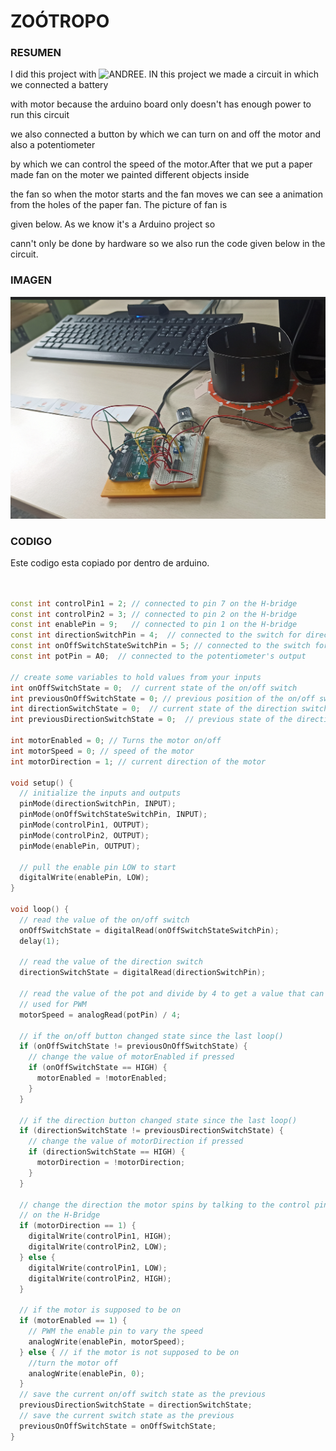 # ZOÓTROPO


### RESUMEN


I did this project with ![ANDREE](https://github.com/Samael696/). IN this project we made a circuit in which we connected a battery 


with motor because the arduino board only doesn't has enough power to run this circuit 


we also connected a button by which we can turn on and off the motor and also a potentiometer


by which we can control the speed of the motor.After that we put a paper made fan on the moter we painted different objects inside 


the fan so when the motor starts and the fan moves we can see a animation from the holes of the paper fan. The picture of fan is 


given below. As we know it's a Arduino project so 


cann't only be done by hardware so we also run the code given below in the circuit.







### IMAGEN


![](https://raw.githubusercontent.com/Hanzla55/Arduino/main/zootropo.png)




### CODIGO

Este codigo esta copiado por dentro de arduino. 


``` C++


const int controlPin1 = 2; // connected to pin 7 on the H-bridge
const int controlPin2 = 3; // connected to pin 2 on the H-bridge
const int enablePin = 9;   // connected to pin 1 on the H-bridge
const int directionSwitchPin = 4;  // connected to the switch for direction
const int onOffSwitchStateSwitchPin = 5; // connected to the switch for turning the motor on and off
const int potPin = A0;  // connected to the potentiometer's output

// create some variables to hold values from your inputs
int onOffSwitchState = 0;  // current state of the on/off switch
int previousOnOffSwitchState = 0; // previous position of the on/off switch
int directionSwitchState = 0;  // current state of the direction switch
int previousDirectionSwitchState = 0;  // previous state of the direction switch

int motorEnabled = 0; // Turns the motor on/off
int motorSpeed = 0; // speed of the motor
int motorDirection = 1; // current direction of the motor

void setup() {
  // initialize the inputs and outputs
  pinMode(directionSwitchPin, INPUT);
  pinMode(onOffSwitchStateSwitchPin, INPUT);
  pinMode(controlPin1, OUTPUT);
  pinMode(controlPin2, OUTPUT);
  pinMode(enablePin, OUTPUT);

  // pull the enable pin LOW to start
  digitalWrite(enablePin, LOW);
}

void loop() {
  // read the value of the on/off switch
  onOffSwitchState = digitalRead(onOffSwitchStateSwitchPin);
  delay(1);

  // read the value of the direction switch
  directionSwitchState = digitalRead(directionSwitchPin);

  // read the value of the pot and divide by 4 to get a value that can be
  // used for PWM
  motorSpeed = analogRead(potPin) / 4;

  // if the on/off button changed state since the last loop()
  if (onOffSwitchState != previousOnOffSwitchState) {
    // change the value of motorEnabled if pressed
    if (onOffSwitchState == HIGH) {
      motorEnabled = !motorEnabled;
    }
  }

  // if the direction button changed state since the last loop()
  if (directionSwitchState != previousDirectionSwitchState) {
    // change the value of motorDirection if pressed
    if (directionSwitchState == HIGH) {
      motorDirection = !motorDirection;
    }
  }

  // change the direction the motor spins by talking to the control pins
  // on the H-Bridge
  if (motorDirection == 1) {
    digitalWrite(controlPin1, HIGH);
    digitalWrite(controlPin2, LOW);
  } else {
    digitalWrite(controlPin1, LOW);
    digitalWrite(controlPin2, HIGH);
  }

  // if the motor is supposed to be on
  if (motorEnabled == 1) {
    // PWM the enable pin to vary the speed
    analogWrite(enablePin, motorSpeed);
  } else { // if the motor is not supposed to be on
    //turn the motor off
    analogWrite(enablePin, 0);
  }
  // save the current on/off switch state as the previous
  previousDirectionSwitchState = directionSwitchState;
  // save the current switch state as the previous
  previousOnOffSwitchState = onOffSwitchState;
}

```


